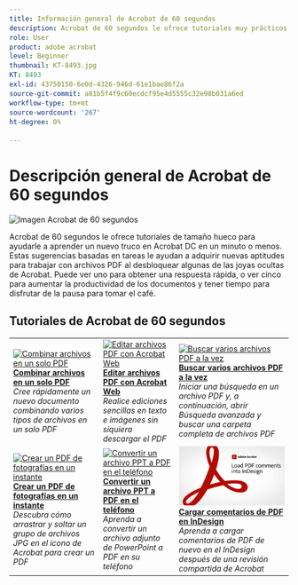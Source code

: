 ```yaml
---
title: Información general de Acrobat de 60 segundos
description: Acrobat de 60 segundos le ofrece tutoriales muy prácticos para ayudarle a aprender un nuevo truco en Acrobat DC en un minuto o menos
role: User
product: adobe acrobat
level: Beginner
thumbnail: KT-8493.jpg
KT: 8493
exl-id: 43750150-6e0d-4326-946d-61e1bae86f2a
source-git-commit: a81b5f4f9c60ecdcf95e4d5555c32e98b031a6ed
workflow-type: tm+mt
source-wordcount: '267'
ht-degree: 0%

---
```


# Descripción general de Acrobat de 60 segundos

![Imagen Acrobat de 60 segundos](../assets/Hero-60sec.png)

Acrobat de 60 segundos le ofrece tutoriales de tamaño hueco para ayudarle a aprender un nuevo truco en Acrobat DC en un minuto o menos. Estas sugerencias basadas en tareas le ayudan a adquirir nuevas aptitudes para trabajar con archivos PDF al desbloquear algunas de las joyas ocultas de Acrobat. Puede ver uno para obtener una respuesta rápida, o ver cinco para aumentar la productividad de los documentos y tener tiempo para disfrutar de la pausa para tomar el café.

## Tutoriales de Acrobat de 60 segundos

<table style="table-layout:fixed">
<tr>
  <td>
    <a href="combine-to-one-pdf.md">
      <img alt="Combinar archivos en un solo PDF" src="../assets/60sec_Combine_1280.jpg" />
    </a>
    <div>
    <a href="combine-to-one-pdf.md"><strong>Combinar archivos en un solo PDF</strong></a>
    </div>
    <em>Cree rápidamente un nuevo documento combinando varios tipos de archivos en un solo PDF</em>
    <br>
  </td>
  <td>
    <a href="edit.md">
      <img alt="Editar archivos PDF con Acrobat Web" src="../assets/60sec_Edit_1280.jpg" />
    </a>
    <div>
    <a href="edit.md"><strong>Editar archivos PDF con Acrobat Web</strong></a>
    </div>
    <em>Realice ediciones sencillas en texto e imágenes sin siquiera descargar el PDF</em>
    <br>
  </td>
  <td>
    <a href="search.md">
      <img alt="Buscar varios archivos PDF a la vez" src="../assets/60sec_Search_1280.jpg" />
    </a>
    <div>
     <a href="search.md"><strong>Buscar varios archivos PDF a la vez</strong></a>
    </div>
    <em>Iniciar una búsqueda en un archivo PDF y, a continuación, abrir Búsqueda avanzada y buscar una carpeta completa de archivos PDF</em>
    <br>
  </td>
</tr>
<tr>
  <td>
    <a href="photo.md">
      <img alt="Crear un PDF de fotografías en un instante" src="../assets/60sec_Photo_1280.jpg" />
    </a>
    <div>
    <a href="photo.md"><strong>Crear un PDF de fotografías en un instante</strong></a>
    </div>
    <em>Descubra cómo arrastrar y soltar un grupo de archivos JPG en el icono de Acrobat para crear un PDF</em>
    <br>
  </td>
  <td>
    <a href="phone.md">
      <img alt="Convertir un archivo PPT a PDF en el teléfono" src="../assets/60sec_Phone_1280.jpg" />
    </a>
    <div>
    <a href="phone.md"><strong>Convertir un archivo PPT a PDF en el teléfono</strong></a>
    </div>
    <em>Aprenda a convertir un archivo adjunto de PowerPoint a PDF en su teléfono</em>
    <br>
  </td>  
 <td>
    <a href="indesign.md">
      <img alt="Cargar comentarios de PDF en InDesign" src="../assets/60sec_InDesign_1280.jpg" />
    </a>
    <div>
    <a href="indesign.md"><strong>Cargar comentarios de PDF en InDesign</strong></a>
    </div>
    <em>Aprenda a cargar comentarios de PDF de nuevo en el InDesign después de una revisión compartida de Acrobat</em>
    <br>
  </td>  
</tr>
</table>
